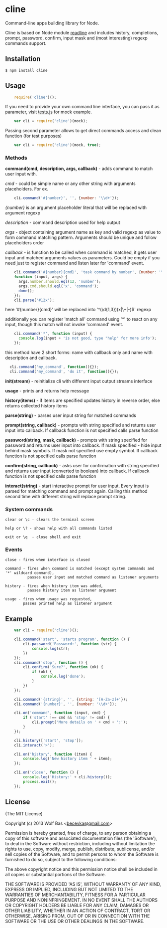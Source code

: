 cline
=====

Command-line apps building library for Node.

Cline is based on Node module [readline](http://nodejs.org/api/readline.html) and includes history, completions, prompt,
password, confirm, input mask and (most interesting) regexp commands support.

## Installation

    $ npm install cline

## Usage

```js
    require('cline')();
```

  If you need to provide your own command line interface,
  you can pass it as parameter, visit [tests.js]( https://github.com/kucoe/cline/blob/master/tests.js) for mock example.

```js
    var cli = require('cline')(mock);
```

  Passing second parameter allows to get direct commands access and clean function (for test purposes)

```js
    var cli = require('cline')(mock, true);
```

### Methods

  __command(cmd, description, args, callback)__ - adds command to match user input with.

  *cmd* - could be simple name or any other string with arguments placeholders. For ex.

  ```js
      cli.command('#{number}', '', {number: '\\d+'});
  ```
  *{number}* is an argument placeholder literal that will be replaced with argument regexp

  *description* - command description used for help output

  *args* - object containing argument name as key and valid regexp as value to form command matching pattern.
      Arguments should be unique and follow placeholders order

  *callback* - is function to be called when command is matched,
      it gets user input and matched arguments values as parameters.
      Could be empty if you need just to register command and listen later for 'command' event.
  ```js
      cli.command('#{number}{cmd}', 'task command by number', {number: '\\d{1,3}', cmd: 'x|\\+|-'},
      function (input, args) {
        args.number.should.eql(12, 'number');
        args.cmd.should.eql('x', 'command');
        done();
      });
      cli.parse('#12x');
  ```
  here '#{number}{cmd}' will be replaced into '^(\\d{1,3})(x|\\+|-)$' regexp

  additionally you can register 'match all' command using '*' to react on any input,
  though this match will not invoke 'command' event.
  ```js
      cli.command('*', function (input) {
        console.log(input + 'is not good, type "help" for more info');
      });
  ```
  this method have 2 short forms: name with callback only and name with description and callback.

  ```js
    cli.command('my_command', function(){});
    cli.command('my_command', 'do it', function(){});
  ```

  __init(stream)__ - reinitialize cli with different input output streams interface

  __usage__ - prints and returns help message

  __history(items)__ - if items are specified updates history in reverse order, else returns collected history items

  __parse(string)__ - parses user input string for matched commands

  __prompt(string, callback)__ - prompts with string specified and returns user input into callback.
      If callback function is not specified calls parse function

  __password(string, mask, callback)__ - prompts with string specified for password and returns user input into callback.
          If mask specified - hide input behind mask symbols. If mask not specified use empty symbol.
          If callback function is not specified calls parse function

  __confirm(string, callback)__ - asks user for confirmation with string specified and returns user input (converted to boolean) into callback.
          If callback function is not specified calls parse function

  __interact(string)__ - start interactive prompt for user input. Every input is parsed for matching command and prompt again.
          Calling this method second time with different string will replace prompt string.

### System commands

    clear or \c - clears the terminal screen

    help or \? - shows help with all commands listed

    exit or \q  - close shell and exit

### Events

    close - fires when interface is closed

    command - fires when command is matched (except system commands and '*' wildcard command),
              passes user input and matched command as listener arguments

    history - fires when history item was added,
              passes history item as listener argument

    usage - fires when usage was requested,
            passes printed help as listener argument


## Example

```js
    var cli = require('cline')();

    cli.command('start', 'starts program', function () {
        cli.password('Password:', function (str) {
            console.log(str);
        })
    });
    cli.command('stop', function () {
        cli.confirm('Sure?', function (ok) {
            if (ok) {
                console.log('done');
            }
        })
    });

    cli.command('{string}', '', {string: '[A-Za-z]+'});
    cli.command('{number}', '', {number: '\\d+'});

    cli.on('command', function (input, cmd) {
        if ('start' !== cmd && 'stop' != cmd) {
            cli.prompt('More details on ' + cmd + ':');
        }
    });

    cli.history(['start', 'stop']);
    cli.interact('>');

    cli.on('history', function (item) {
        console.log('New history item ' + item);
    });

    cli.on('close', function () {
        console.log('History:' + cli.history());
        process.exit();
    });
```


## License

(The MIT License)

Copyright (c) 2013 Wolf Bas &lt;becevka@gmail.com&gt;

Permission is hereby granted, free of charge, to any person obtaining
a copy of this software and associated documentation files (the
'Software'), to deal in the Software without restriction, including
without limitation the rights to use, copy, modify, merge, publish,
distribute, sublicense, and/or sell copies of the Software, and to
permit persons to whom the Software is furnished to do so, subject to
the following conditions:

The above copyright notice and this permission notice shall be
included in all copies or substantial portions of the Software.

THE SOFTWARE IS PROVIDED 'AS IS', WITHOUT WARRANTY OF ANY KIND,
EXPRESS OR IMPLIED, INCLUDING BUT NOT LIMITED TO THE WARRANTIES OF
MERCHANTABILITY, FITNESS FOR A PARTICULAR PURPOSE AND NONINFRINGEMENT.
IN NO EVENT SHALL THE AUTHORS OR COPYRIGHT HOLDERS BE LIABLE FOR ANY
CLAIM, DAMAGES OR OTHER LIABILITY, WHETHER IN AN ACTION OF CONTRACT,
TORT OR OTHERWISE, ARISING FROM, OUT OF OR IN CONNECTION WITH THE
SOFTWARE OR THE USE OR OTHER DEALINGS IN THE SOFTWARE.
